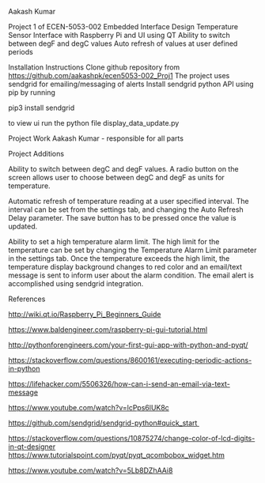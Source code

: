 Aakash Kumar

Project 1 of ECEN-5053-002 Embedded Interface Design
Temperature Sensor Interface with Raspberry Pi and UI using QT
Ability to switch between degF and degC values
Auto refresh of values at user defined periods
 
Installation Instructions
Clone github repository from https://github.com/aakashpk/ecen5053-002_Proj1
The project uses sendgrid for emailing/messaging of alerts
Install sendgrid python API using pip by running

pip3 install sendgrid

to view ui run the python file display_data_update.py

Project Work
Aakash Kumar - responsible for all parts

Project Additions

Ability to switch between degC and degF values. A radio button on the screen allows user to choose between degC and degF as units for temperature.

Automatic refresh of temperature reading at a user specified interval. The interval can be set from the settings tab, and changing the Auto Refresh Delay parameter. The save button has to be pressed once the value is updated.

Ability to set a high temperature alarm limit. The high limit for the temperature can be set by changing the Temperature Alarm Limit parameter in the settings tab. Once the temperature exceeds the high limit, the temperature display background changes to red color and an email/text message is sent to inform user about the alarm condition. The email alert is accomplished using sendgrid integration. 


References

http://wiki.qt.io/Raspberry_Pi_Beginners_Guide

https://www.baldengineer.com/raspberry-pi-gui-tutorial.html

http://pythonforengineers.com/your-first-gui-app-with-python-and-pyqt/

https://stackoverflow.com/questions/8600161/executing-periodic-actions-in-python

https://lifehacker.com/5506326/how-can-i-send-an-email-via-text-message

https://www.youtube.com/watch?v=lcPps6lUK8c

https://github.com/sendgrid/sendgrid-python#quick_start 

https://stackoverflow.com/questions/10875274/change-color-of-lcd-digits-in-qt-designer
 
https://www.tutorialspoint.com/pyqt/pyqt_qcombobox_widget.htm

https://www.youtube.com/watch?v=5Lb8DZhAAi8

